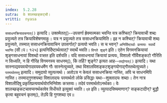 ```yaml
---
index:  5.2.28
sutra:  वेः शालच्छङ्कट्चौ।
vritti:  nyasa
---
```


`ससाधनक्रियावचनात्()` इत्यादि। उक्तमेतत्()--उपसर्गा ह्रेवमात्मका भवन्ति यत्र कश्चित्? क्रियावाची शब्दः प्रयुज्यते तत्र क्रियाविशेषणमाहुः। यत्र न प्रयुज्यते तत्र ससाधनक्रियामिति। इह न कश्चित्? क्रियावाची शब्दः प्रयुज्यते, तस्मात् ससाधनक्रियावाचिन उपसर्गात्? प्रत्ययो भवति। स च भवन्? `अनिर्दिष्टार्थाः प्रत्ययाः स्वार्थे भवन्ति` (सी।प। १२५) इत्यनिर्दिष्टार्थत्वात्? स्वार्थे भवति। `विगते शृङ्गे` इति। एतेन विगमनक्रियायां शृङ्गसाधनायां विशब्दो वत्र्तत इति दर्शयति। 
यदि ससाधनायां क्रियायां प्रत्ययः, विशालो गौर्विशङ्कटो गौरिति न सिध्यति, न हि गौरिह विगमनस्य साधनम्(), किं तर्हि? शृङ्गे? इत्यत आह--`तद्योगात्()` इत्यादि। यथा सास्नाद्यवयवयोगादवयवधर्मेण गौः सास्नेत्युच्यते, तथा विशालविशङ्कटशृङ्गयोगाद्गौस्तथेत्युच्यते। `परमार्थतस्तु` इत्यादि। समुदायो व्युत्पत्यर्थः। अतोऽत्र न केवलं ससाधनक्रिया नास्ति, अपि च साधनमिपि नास्ति। तस्माद्गुणशपब्दा विशालादयः परमार्थतो लोके प्रसिद्धाः यथा--शुक्लादयः शब्दाः। तेन नात्र विशालीदिषु प्रकृतिप्रत्ययार्थयोरभिनिवेशः कत्र्तव्यः। तदेवं परमार्थतोऽनर्थकाः। वेः शालच्छङ्कटचावप्यनर्थकावेव विधीयते इत्युक्तं भवति। `एते` इति। व्युत्पादयिष्यमाणान्? सङ्कटादीन्? बुद्धौ कृत्वा बहुवचनं कृतम्(), तेऽपि हि गुणशब्दा एव॥
